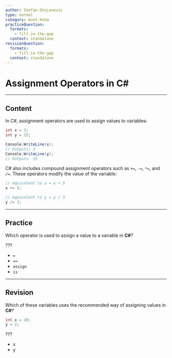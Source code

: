 ```yaml
---
author: Stefan-Stojanovic
type: normal
category: must-know
practiceQuestion:
  formats:
    - fill-in-the-gap
  context: standalone
revisionQuestion:
  formats:
    - fill-in-the-gap
  context: standalone
---
```


# Assignment Operators in C#

---

## Content

In C#, assignment operators are used to assign values to variables:

```csharp
int x = 3;
int y = 15;

Console.WriteLine(x);
// Outputs: 3
Console.WriteLine(y);
// Outputs: 15
```

C# also includes compound assignment operators such as `+=`, `-=`, `*=`, and `/=`. These operators modify the value of the variable:

```csharp
// equivalent to x = x + 5
x += 5;

// equivalent to y = y / 3
y /= 3;
```

---
## Practice

Which operator is used to assign a value to a variable in **C#**?

???

- `=`
- `==`
- `assign`
- `is`

---
## Revision

Which of these variables uses the recommended way of assigning values in **C#**?

```csharp
int x = 10;
y = 2;
```

???

- x
- y
